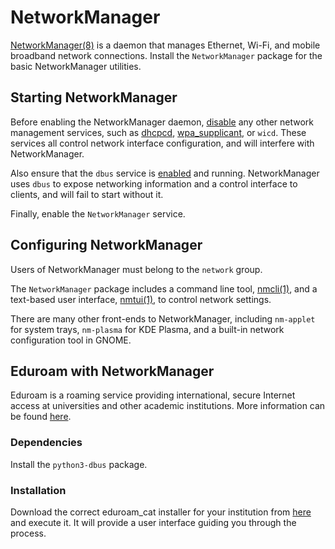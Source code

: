 # NetworkManager

[NetworkManager(8)](https://man.voidlinux.org/NetworkManager.8) is a daemon that
manages Ethernet, Wi-Fi, and mobile broadband network connections. Install the
`NetworkManager` package for the basic NetworkManager utilities.

## Starting NetworkManager

Before enabling the NetworkManager daemon, [disable](../services/index.md) any
other network management services, such as [dhcpcd](./index.md#dhcpcd),
[wpa_supplicant](./wpa_supplicant.md), or `wicd`. These services all control
network interface configuration, and will interfere with NetworkManager.

Also ensure that the `dbus` service is [enabled](../services/index.md) and
running. NetworkManager uses `dbus` to expose networking information and a
control interface to clients, and will fail to start without it.

Finally, enable the `NetworkManager` service.

## Configuring NetworkManager

Users of NetworkManager must belong to the `network` group.

The `NetworkManager` package includes a command line tool,
[nmcli(1)](https://man.voidlinux.org/nmcli.1), and a text-based user interface,
[nmtui(1)](https://man.voidlinux.org/nmtui.1), to control network settings.

There are many other front-ends to NetworkManager, including `nm-applet` for
system trays, `nm-plasma` for KDE Plasma, and a built-in network configuration
tool in GNOME.

## Eduroam with NetworkManager

Eduroam is a roaming service providing international, secure Internet access at
universities and other academic institutions. More information can be found
[here](https://www.eduroam.org/).

### Dependencies

Install the `python3-dbus` package.

### Installation

Download the correct eduroam_cat installer for your institution from
[here](https://cat.eduroam.org/) and execute it. It will provide a user
interface guiding you through the process.
